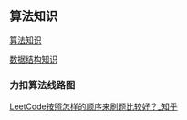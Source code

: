 ## 算法知识

[算法知识](https://github.com/ClarenceC/algorithm_learn/blob/master/README.md)

[数据结构知识](https://github.com/ClarenceC/data_structure_learn/blob/master/README.md)


### 力扣算法线路图

[LeetCode按照怎样的顺序来刷题比较好？_知乎](https://www.zhihu.com/question/36738189)